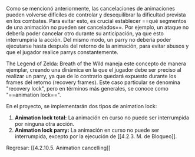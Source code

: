 
Como se mencionó anteriormente, las cancelaciones de animaciones pueden volverse difíciles de controlar y desequilibrar la dificultad prevista en los combates. Para evitar esto, es crucial establecer ==qué segmentos de una animación no pueden ser cancelados==. Por ejemplo, un ataque no debería poder cancelar otro durante su anticipación, ya que esto interrumpiría la acción. Del mismo modo, un parry no debería poder ejecutarse hasta después del retorno de la animación, para evitar abusos y que el jugador realice parrys constantemente.

The Legend of Zelda: Breath of the Wild maneja este concepto de manera ejemplar, creando una dinámica en la que el jugador debe ser preciso al realizar un parry, ya que de lo contrario quedará expuesto durante los frames del retorno (recovery frames). Este caso particular se denomina "recovery lock", pero en términos más generales, se conoce como "==animation lock==".

En el proyecto, se implementarán dos tipos de animation lock:

1. **Animation lock total:** La animación en curso no puede ser interrumpida por ninguna otra acción.
2. **Animation lock parry:** La animación en curso no puede ser interrumpida, excepto por la ejecución de [[4.2.3. M. de Bloqueo]].


Regresar: [[4.2.10.5. Animation cancelling]]